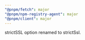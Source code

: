 ```yaml
---
"@pnpm/fetch": major
"@pnpm/npm-registry-agent": major
"@pnpm/client": major
---
```


strictSSL option renamed to strictSsl.
